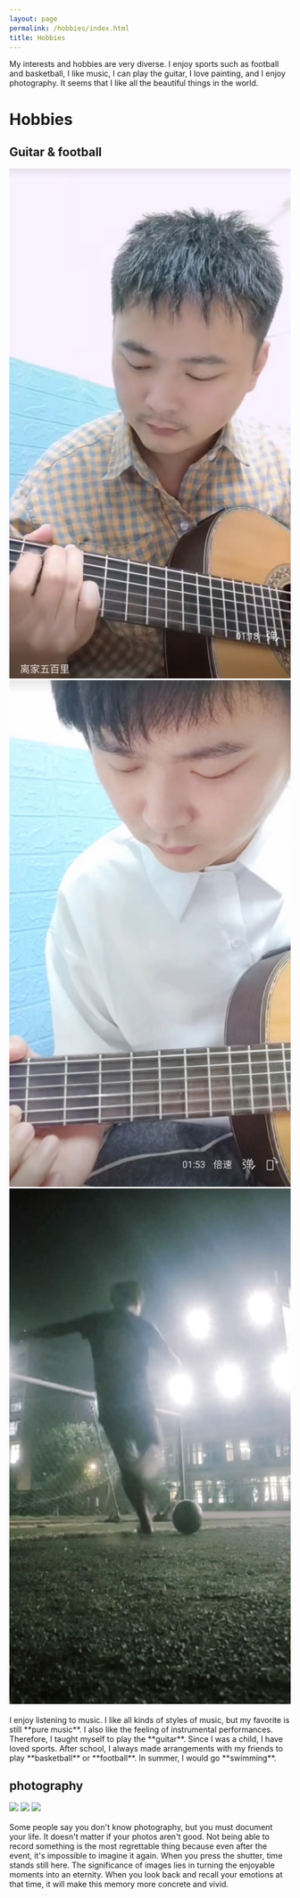 ```yaml
---
layout: page
permalink: /hobbies/index.html
title: Hobbies
---
```


My interests and hobbies are very diverse. I enjoy sports such as football and basketball, I like music, I can play the guitar, I love painting, and I enjoy photography. It seems that I like all the beautiful things in the world.

# Hobbies

## Guitar & football

<div class="third">
<img src="/images/guitar1.jpg">
<img src="/images/guitar2.jpg">
<img src="/images/football.jpg">
</div>
<br>I enjoy listening to music. I like all kinds of styles of music, but my favorite is still **pure music**. I also like the feeling of instrumental performances. Therefore, I taught myself to play the **guitar**. Since I was a child, I have loved sports. After school, I always made arrangements with my friends to play **basketball** or **football**. In summer, I would go **swimming**. 

## photography

<div class="third">
<img src="/images/20250321L1040.jpg">
<img src="/images/20250531P1012440.jpg">
<img src="/images/20250531P1012489.jpg">
</div>
<br>Some people say you don't know photography, but you must document your life. It doesn't matter if your photos aren't good. Not being able to record something is the most regrettable thing because even after the event, it's impossible to imagine it again. When you press the shutter, time stands still here. The significance of images lies in turning the enjoyable moments into an eternity. When you look back and recall your emotions at that time, it will make this memory more concrete and vivid.

